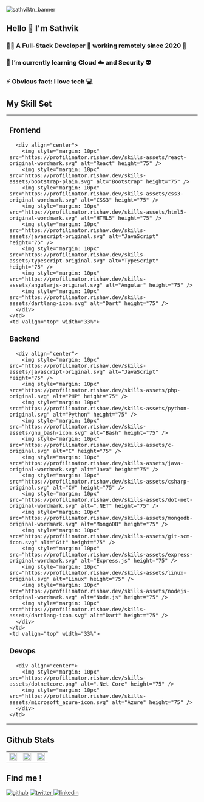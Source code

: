 ![sathviktn_banner](https://github.com/SathvikTn/SathvikTn/blob/5b7d9364955113d3624db85bedfffd371c2e27e6/Sathviktn_banner_5sec.gif)

## Hello 👋 I'm Sathvik

### 👨‍💻 A Full-Stack Developer 🏡 working remotely since 2020 🚀

### 🌱 I’m currently learning Cloud ☁️ and Security 👽

### ⚡ Obvious fact: I love tech 💻

  
## My Skill Set
<html>
<table>
  <tr>
    <td valign="top" width="33%">

### Frontend  
      <div align="center">  
        <img style="margin: 10px" src="https://profilinator.rishav.dev/skills-assets/react-original-wordmark.svg" alt="React" height="75" />  
        <img style="margin: 10px" src="https://profilinator.rishav.dev/skills-assets/bootstrap-plain.svg" alt="Bootstrap" height="75" />  
        <img style="margin: 10px" src="https://profilinator.rishav.dev/skills-assets/css3-original-wordmark.svg" alt="CSS3" height="75" />  
        <img style="margin: 10px" src="https://profilinator.rishav.dev/skills-assets/html5-original-wordmark.svg" alt="HTML5" height="75" />  
        <img style="margin: 10px" src="https://profilinator.rishav.dev/skills-assets/javascript-original.svg" alt="JavaScript" height="75" />  
        <img style="margin: 10px" src="https://profilinator.rishav.dev/skills-assets/typescript-original.svg" alt="TypeScript" height="75" />  
        <img style="margin: 10px" src="https://profilinator.rishav.dev/skills-assets/angularjs-original.svg" alt="Angular" height="75" />  
        <img style="margin: 10px" src="https://profilinator.rishav.dev/skills-assets/dartlang-icon.svg" alt="Dart" height="75" />
      </div>
    </td>
    <td valign="top" width="33%">
      
### Backend  
      <div align="center">  
        <img style="margin: 10px" src="https://profilinator.rishav.dev/skills-assets/javascript-original.svg" alt="JavaScript" height="75" />  
        <img style="margin: 10px" src="https://profilinator.rishav.dev/skills-assets/php-original.svg" alt="PHP" height="75" />  
        <img style="margin: 10px" src="https://profilinator.rishav.dev/skills-assets/python-original.svg" alt="Python" height="75" />  
        <img style="margin: 10px" src="https://profilinator.rishav.dev/skills-assets/gnu_bash-icon.svg" alt="Bash" height="75" />  
        <img style="margin: 10px" src="https://profilinator.rishav.dev/skills-assets/c-original.svg" alt="C" height="75" />  
        <img style="margin: 10px" src="https://profilinator.rishav.dev/skills-assets/java-original-wordmark.svg" alt="Java" height="75" />  
        <img style="margin: 10px" src="https://profilinator.rishav.dev/skills-assets/csharp-original.svg" alt="C#" height="75" />  
        <img style="margin: 10px" src="https://profilinator.rishav.dev/skills-assets/dot-net-original-wordmark.svg" alt=".NET" height="75" />  
        <img style="margin: 10px" src="https://profilinator.rishav.dev/skills-assets/mongodb-original-wordmark.svg" alt="MongoDB" height="75" />  
        <img style="margin: 10px" src="https://profilinator.rishav.dev/skills-assets/git-scm-icon.svg" alt="Git" height="75" />  
        <img style="margin: 10px" src="https://profilinator.rishav.dev/skills-assets/express-original-wordmark.svg" alt="Express.js" height="75" />  
        <img style="margin: 10px" src="https://profilinator.rishav.dev/skills-assets/linux-original.svg" alt="Linux" height="75" />  
        <img style="margin: 10px" src="https://profilinator.rishav.dev/skills-assets/nodejs-original-wordmark.svg" alt="Node.js" height="75" />  
        <img style="margin: 10px" src="https://profilinator.rishav.dev/skills-assets/dartlang-icon.svg" alt="Dart" height="75" />  
      </div>
    </td>
    <td valign="top" width="33%">

### Devops
      <div align="center">  
        <img style="margin: 10px" src="https://profilinator.rishav.dev/skills-assets/dotnetcore.png" alt=".Net Core" height="75" />  
        <img style="margin: 10px" src="https://profilinator.rishav.dev/skills-assets/microsoft_azure-icon.svg" alt="Azure" height="75" />  
      </div>
    </td>
  </tr>
</table>  

## Github Stats

<table>
  <tr>
    <td valign="top" width="33%">
      <img src="https://github-readme-stats.vercel.app/api/top-langs/?username=Sathviktn&theme=dark&hide_border=true&layout=compact" 
           align="center" style="width: 100%" />  
    </td>
    <td valign="top" width="33%">
      <img src="https://github-readme-stats.vercel.app/api?username=SathvikTn&show_icons=true&theme=dark&count_private=true&hide_border=true" 
           align="center" style="width: 100%" />
    </td>
    <td valign="top" width="33%">
      <img src="https://github-readme-streak-stats.herokuapp.com/?user=SathvikTn&theme=dark&count_private=true" 
           align="center" style="width: 100%" />
    </td>
  </tr>
</table>
</html>

  
## Find me !

 [![github](https://img.shields.io/badge/github-%2324292e.svg?&style=for-the-badge&logo=github&logoColor=white)](https://github.com/SathvikTn)
 [![twitter](https://img.shields.io/badge/twitter-%2300acee.svg?&style=for-the-badge&logo=twitter&logoColor=white) ](https://twitter.com/Sathzz104)
 [![linkedin](https://img.shields.io/badge/linkedin-%231E77B5.svg?&style=for-the-badge&logo=linkedin&logoColor=white)](https://linkedin.com/in/sathviktn)
